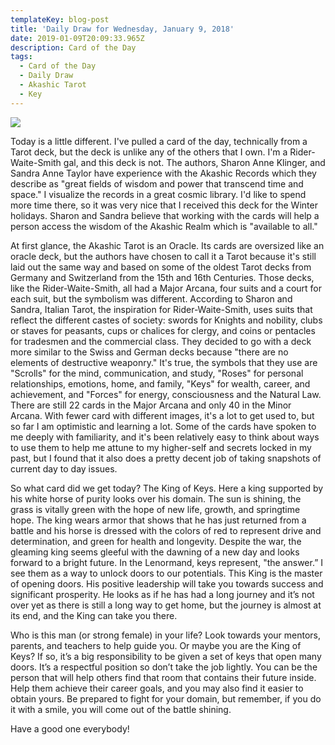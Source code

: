 ```yaml
---
templateKey: blog-post
title: 'Daily Draw for Wednesday, January 9, 2018'
date: 2019-01-09T20:09:33.965Z
description: Card of the Day
tags:
  - Card of the Day
  - Daily Draw
  - Akashic Tarot
  - Key
---
```







![](/img/img_9342.jpg)

Today is a little different. I've pulled a card of the day, technically from a Tarot deck, but the deck is unlike any of the others that I own. I'm a Rider-Waite-Smith gal, and this deck is not. The authors, Sharon Anne Klinger, and Sandra Anne Taylor have experience with the Akashic Records which they describe as "great fields of wisdom and power that transcend time and space." I visualize the records in a great cosmic library. I'd like to spend more time there, so it was very nice that I received this deck for the Winter holidays. Sharon and Sandra believe that working with the cards will help a person access the wisdom of the Akashic Realm which is "available to all."



At first glance, the Akashic Tarot is an Oracle. Its cards are oversized like an oracle deck, but the authors have chosen to call it a Tarot because it's still laid out the same way and based on some of the oldest Tarot decks from Germany and Switzerland from the 15th and 16th Centuries. Those decks, like the Rider-Waite-Smith, all had a Major Arcana, four suits and a court for each suit, but the symbolism was different. According to Sharon and Sandra, Italian Tarot, the inspiration for Rider-Waite-Smith, uses suits that reflect the different castes of society: swords for Knights and nobility, clubs or staves for peasants, cups or chalices for clergy, and coins or pentacles for tradesmen and the commercial class. They decided to go with a deck more similar to the Swiss and German decks because "there are no elements of destructive weaponry." It's true, the symbols that they use are "Scrolls" for the mind, communication, and study, "Roses" for personal relationships, emotions, home, and family, "Keys" for wealth, career, and achievement, and "Forces" for energy, consciousness and the Natural Law. There are still 22 cards in the Major Arcana and only 40 in the Minor Arcana.  With fewer card with different images, it's a lot to get used to, but so far I am optimistic and learning a lot. Some of the cards have spoken to me deeply with familiarity, and it's been relatively easy to think about ways to use them to help me attune to my higher-self and secrets locked in my past, but I found that it also does a pretty decent job of taking snapshots of current day to day issues. 



So what card did we get today? The King of Keys. Here a king supported by his white horse of purity looks over his domain. The sun is shining, the grass is vitally green with the hope of new life, growth, and springtime hope. The king wears armor that shows that he has just returned from a battle and his horse is dressed with the colors of red to represent drive and determination, and green for health and longevity. Despite the war, the gleaming king seems gleeful with the dawning of a new day and looks forward to a bright future. In the Lenormand, keys represent, "the answer.” I see them as a way to unlock doors to our potentials. This King is the master of opening doors. His positive leadership will take you towards success and significant prosperity. He looks as if he has had a long journey and it’s not over yet as there is still a long way to get home, but the journey is almost at its end,  and the King can take you there.



Who is this man (or strong female) in your life? Look towards your mentors, parents, and teachers to help guide you. Or maybe you are the King of Keys? If so, it’s a big responsibility to be given a set of keys that open many doors. It’s a respectful position so don’t take the job lightly. You can be the person that will help others find that room that contains their future inside. Help them achieve their career goals, and you may also find it easier to obtain yours. Be prepared to fight for your domain, but remember, if you do it with a smile, you will come out of the battle shining. 



Have a good one everybody!
